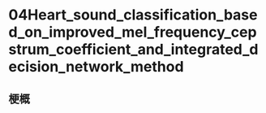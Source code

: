 # 04Heart_sound_classification_based_on_improved_mel_frequency_cepstrum_coefficient_and_integrated_decision_network_method

## 梗概


